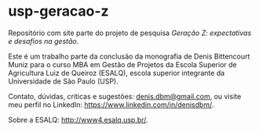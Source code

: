 # usp-geracao-z
Repositório com site parte do projeto de pesquisa *Geração Z: expectativas e desafios na gestão*.

Este é um trabalho parte da conclusão da monografia de Denis Bittencourt Muniz para o curso MBA em Gestão de Projetos da Escola Superior de Agricultura Luiz de Queiroz (ESALQ), escola superior integrante da Universidade de São Paulo (USP).

Contato, dúvidas, críticas e sugestões: denis.dbm@gmail.com, ou visite meu perfil no LinkedIn: https://www.linkedin.com/in/denisdbm/.

Sobre a ESALQ: http://www4.esalq.usp.br/.
